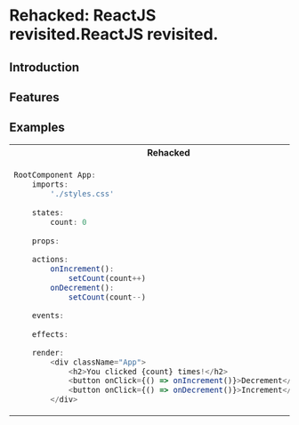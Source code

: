 # Rehacked: ReactJS revisited.ReactJS revisited.

## Introduction

## Features

## Examples
<table style="table-layout: fixed; width: 100%">
  <tr>
  <th>Rehacked</th>
  <th>React</th>
  </tr>

  <tr>
  <td>

```javascript
RootComponent App:
    imports:
        './styles.css'
    
    states:
        count: 0
    
    props:

    actions:
        onIncrement():
            setCount(count++)
        onDecrement():
            setCount(count--)

    events:
    
    effects:

    render:
        <div className="App">
            <h2>You clicked {count} times!</h2>
            <button onClick={() => onIncrement()}>Decrement</button>
            <button onClick={() => onDecrement()}>Increment</button>
        </div>
```
  </td>

  <td>

```javascript
import React, { useState } from "react";
import ReactDOM from "react-dom";

import "./styles.css";

function App() {
  const [count, setCount] = useState(0);

  return (
    <div className="App">
      <h2>You clicked {count} times!</h2>

      <button onClick={() => setCount(count - 1)}>Decrement</button>
      <button onClick={() => setCount(count + 1)}>Increment</button>
    </div>
  );
}

const rootElement = document.getElementById("root");
ReactDOM.render(<App />, rootElement);
```

  </td>

  </tr>
</table>